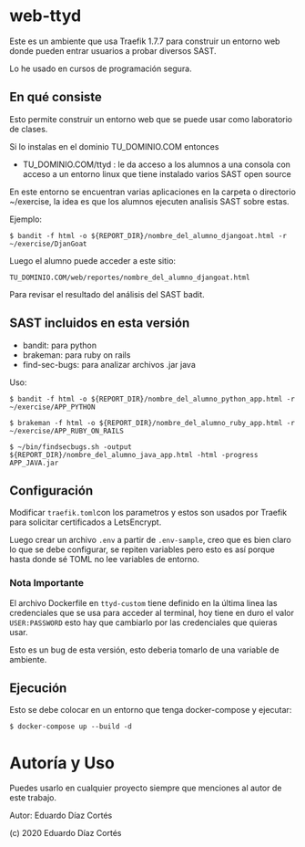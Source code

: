 # web-ttyd

Este es un ambiente que usa Traefik 1.7.7 para construir un entorno web donde pueden entrar usuarios a probar diversos SAST.

Lo he usado en cursos de programación segura.

## En qué consiste

Esto permite construir un entorno web que se puede usar como laboratorio de clases.

Si lo instalas en el dominio TU_DOMINIO.COM entonces

   - TU_DOMINIO.COM/ttyd : le da acceso a los alumnos a una consola con acceso a un entorno linux que tiene instalado varios SAST open source
  
En este entorno se encuentran varias aplicaciones en la carpeta o directorio ~/exercise, la idea es que los alumnos ejecuten analisis SAST sobre estas.

Ejemplo:

    $ bandit -f html -o ${REPORT_DIR}/nombre_del_alumno_djangoat.html -r ~/exercise/DjanGoat 
 
Luego el alumno puede acceder a este sitio:

    TU_DOMINIO.COM/web/reportes/nombre_del_alumno_djangoat.html 

Para revisar el resultado del análisis del SAST badit.


## SAST incluidos en esta versión

  - bandit: para python
  - brakeman: para ruby on rails
  - find-sec-bugs: para analizar archivos .jar java
  
Uso:

    $ bandit -f html -o ${REPORT_DIR}/nombre_del_alumno_python_app.html -r ~/exercise/APP_PYTHON
    
    $ brakeman -f html -o ${REPORT_DIR}/nombre_del_alumno_ruby_app.html -r ~/exercise/APP_RUBY_ON_RAILS
    
    $ ~/bin/findsecbugs.sh -output ${REPORT_DIR}/nombre_del_alumno_java_app.html -html -progress APP_JAVA.jar
    
    
## Configuración

Modificar `traefik.toml`con los parametros <YOUR DOMAIN> y <YOUR EMAIL> estos son usados por Traefik para solicitar certificados a LetsEncrypt.
  
Luego crear un archivo `.env` a partir de `.env-sample`, creo que es bien claro lo que se debe configurar, se repiten variables pero esto es así porque hasta donde sé TOML no lee variables de entorno.


### Nota Importante

El archivo Dockerfile en `ttyd-custom` tiene definido en la última linea las credenciales que se usa para acceder al terminal, hoy tiene en duro el valor `USER:PASSWORD` esto hay que cambiarlo por las credenciales que quieras usar. 

Esto es un bug de esta versión, esto deberia tomarlo de una variable de ambiente.

## Ejecución

Esto se debe colocar en un entorno que tenga docker-compose y ejecutar:

    $ docker-compose up --build -d
    

# Autoría y Uso

Puedes usarlo en cualquier proyecto siempre que menciones al autor de este trabajo.

Autor: Eduardo Díaz Cortés

(c) 2020 Eduardo Díaz Cortés


